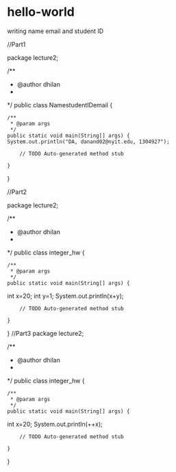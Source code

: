 # hello-world
writing name email and student ID



//Part1

package lecture2;

/**
 * @author dhilan
 *
 */
public class NamestudentIDemail {

	/**
	 * @param args
	 */
	public static void main(String[] args) {
	System.out.println("DA, danand02@nyit.edu, 1304927");
		
		// TODO Auto-generated method stub

	}

}

//Part2

package lecture2;

/**
 * @author dhilan
 *
 */
public class integer_hw {

	/**
	 * @param args
	 */
	public static void main(String[] args) {
int x=20;
int y=1;
System.out.println(x+y);
		
		// TODO Auto-generated method stub

	}

}
//Part3
package lecture2;

/**
 * @author dhilan
 *
 */
public class integer_hw {

	/**
	 * @param args
	 */
	public static void main(String[] args) {
int x=20;
System.out.println(++x);

		// TODO Auto-generated method stub

	}

}








